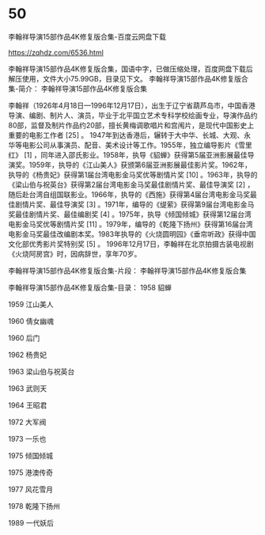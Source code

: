 # 50
李翰祥导演15部作品4K修复版合集-百度云网盘下载

https://zqhdz.com/6536.html

李翰祥导演15部作品4K修复版合集，国语中字，已做压缩处理，百度网盘下载后解压使用，文件大小75.99GB，目录见下文。
李翰祥导演15部作品4K修复版合集-简介：
李翰祥导演15部作品4K修复版合集

李翰祥（1926年4月18日—1996年12月17日），出生于辽宁省葫芦岛市，中国香港导演、编剧、制片人、演员，毕业于北平国立艺术专科学校绘画专业，导演作品约80部，监督及制片作品约20部，擅长黄梅调歌唱片和宫闱片，是现代中国影史上重要的电影工作者 [25] 。
1947年到达香港后，辗转于大中华、长城、大观、永华等电影公司从事演员、配音、美术设计等工作。1955年，独立编导影片《雪里红》 [1] ，同年进入邵氏影业。1958年，执导《貂蝉》获得第5届亚洲影展最佳导演奖。1959年，执导的《江山美人》获颁第6届亚洲影展最佳影片奖。1962年，执导的《杨贵妃》获得第1届台湾电影金马奖优等剧情片奖 [10] 。1963年，执导的《梁山伯与祝英台》获得第2届台湾电影金马奖最佳剧情片奖、最佳导演奖 [2] ，随后赴台湾自组国联影业。1966年，执导的《西施》获得第4届台湾电影金马奖最佳剧情片奖、最佳导演奖 [3] 。1971年，编导的《缇萦》获得第9届台湾电影金马奖最佳剧情片奖、最佳编剧奖 [4] 。1975年，执导《倾国倾城》获得第12届台湾电影金马奖优等剧情片奖 [11] 。1979年，编导的《乾隆下扬州》获得第16届台湾电影金马奖最佳改编剧本奖。1983年执导的《火烧圆明园》《垂帘听政》获得中国文化部优秀影片奖特别奖 [5] 。
1996年12月17日，李翰祥在北京拍摄古装电视剧《火烧阿房宫》时，因病辞世，享年70岁。

李翰祥导演15部作品4K修复版合集-片段：
李翰祥导演15部作品4K修复版合集

李翰祥导演15部作品4K修复版合集-目录：
1958 貂蝉

1959 江山美人

1960 倩女幽魂

1960 后门

1962 杨贵妃

1963 梁山伯与祝英台

1963 武则天

1964 王昭君

1972 大军阀

1973 一乐也

1975 倾国倾城

1975 港澳传奇

1977 风花雪月

1978 乾隆下扬州

1989 一代妖后
